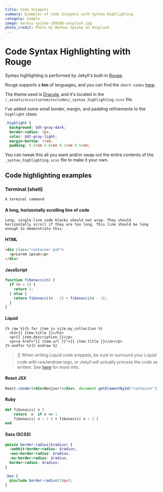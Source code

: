 ```yaml
---
title: Code Snippets 
summary: Examples of Code Snippets with Syntax Highlighting
category: Sample
image: markus-spiske-109588-unsplash.jpg
photo_credit: Photo by Markus Spiske on Unsplash
---
```


# Code Syntax Highlighting with Rouge

Syntax highlighting is performed by Jekyll's built-in [Rouge](https://github.com/jneen/rouge).

Rouge supports a **ton** of languages, and you can find the `short-codes` [here](https://github.com/jneen/rouge/wiki/List-of-supported-languages-and-lexers).

The theme used is [Dracula](https://github.com/dracula/pygments), and it's located in the `/_assets/scss/custom/includes/_syntax_highlighting.scss` file.

I've added some small border, margin, and padding refinements to the `highlight` class:

```scss
.highlight {
  background: $dt-gray-dark;
  border-radius: 5px;
  color: $dt-gray-light;
  margin-bottom: 1rem;
  padding: 0.6rem 0.6rem 0.1rem 0.5rem;
```

You can tweak this all you want and/or swap out the entire contents of the `_syntax_highlighting.scss` file to make it your own.

## Code highlighting examples

### Terminal (shell)

```shell
A terminal command
```

#### A long, horizontally scrolling line of code

```shell
Long, single-line code blocks should not wrap. They should horizontally scroll if they are too long. This line should be long enough to demonstrate this.
```

#### HTML

```html
<div class="container py5">
  <p>Lorem ipsum</p>
</div>
```

#### JavaScript

```js
function fibonacci(n) {
  if (n < 2) {
    return 1;
  } else {
    return fibonacci(n - 2) + fibonacci(n - 1);
  }
}
```

#### Liquid

```liquid
{% raw %}{% for item in site.my_collection %}
  <h2>{{ item.title }}</h2>
  <p>{{ item.description }}</p>
  <p><a href="{{ item.url }}">{{ item.title }}</a></p>
{% endfor %}{% endraw %}
```

> :point_up: When writing Liquid code snippets, be sure to surround your Liquid code with raw/endraw tags, or Jekyll will actually process the code as written. See [here](https://shopify.github.io/liquid/tags/raw/) for more info.

#### React JSX

```jsx
React.render(<div>Bonjour!</div>, document.getElementById("container"));
```

#### Ruby

```ruby
def fibonacci( n )
    return  n  if n <= 1
    fibonacci( n - 1 ) + fibonacci( n - 2 )
end
```

#### Sass (SCSS)

```scss
@mixin border-radius($radius) {
  -webkit-border-radius: $radius;
  -moz-border-radius: $radius;
  -ms-border-radius: $radius;
  border-radius: $radius;
}

.box {
  @include border-radius(10px);
}
```
